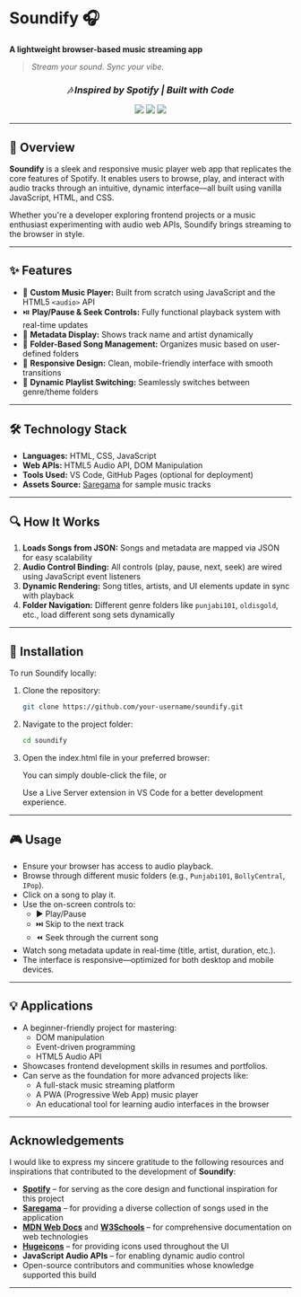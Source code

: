 # Soundify 🎧  
**A lightweight browser-based music streaming app**  
> *Stream your sound. Sync your vibe.*

<!-- <p align="center">
  <img src="https://your-image-link.com" alt="Soundify Banner" width="100%">
</p> -->

<h3 align="center"><i>🎶 Inspired by Spotify | Built with Code</i></h3>

<p align="center">
  <img src="https://img.shields.io/badge/HTML5-E34F26?style=for-the-badge&logo=html5&logoColor=white" />
  <img src="https://img.shields.io/badge/CSS3-1572B6?style=for-the-badge&logo=css3&logoColor=white" />
  <img src="https://img.shields.io/badge/JavaScript-F7DF1E?style=for-the-badge&logo=javascript&logoColor=black" />
</p>

---

## 🧠 Overview  
**Soundify** is a sleek and responsive music player web app that replicates the core features of Spotify. It enables users to browse, play, and interact with audio tracks through an intuitive, dynamic interface—all built using vanilla JavaScript, HTML, and CSS.

Whether you're a developer exploring frontend projects or a music enthusiast experimenting with audio web APIs, Soundify brings streaming to the browser in style.

---

## ✨ Features  
- 🎵 **Custom Music Player:** Built from scratch using JavaScript and the HTML5 `<audio>` API  
- ⏯️ **Play/Pause & Seek Controls:** Fully functional playback system with real-time updates  
- 🧠 **Metadata Display:** Shows track name and artist dynamically  
- 📁 **Folder-Based Song Management:** Organizes music based on user-defined folders  
- 🌙 **Responsive Design:** Clean, mobile-friendly interface with smooth transitions  
- 🔄 **Dynamic Playlist Switching:** Seamlessly switches between genre/theme folders

---

## 🛠️ Technology Stack  
- **Languages:** HTML, CSS, JavaScript  
- **Web APIs:** HTML5 Audio API, DOM Manipulation  
- **Tools Used:** VS Code, GitHub Pages (optional for deployment)  
- **Assets Source:** [Saregama](https://www.saregama.com/) for sample music tracks  

---

## 🔍 How It Works  
1. **Loads Songs from JSON:** Songs and metadata are mapped via JSON for easy scalability  
2. **Audio Control Binding:** All controls (play, pause, next, seek) are wired using JavaScript event listeners  
3. **Dynamic Rendering:** Song titles, artists, and UI elements update in sync with playback  
4. **Folder Navigation:** Different genre folders like `punjabi101`, `oldisgold`, etc., load different song sets dynamically

---

## 🚀 Installation  
To run Soundify locally:

1. Clone the repository:  
   ```bash
   git clone https://github.com/your-username/soundify.git
2. Navigate to the project folder:  
   ```bash
   cd soundify
3. Open the index.html file in your preferred browser:

    You can simply double-click the file, or
   
    Use a Live Server extension in VS Code for a better development experience.

---

## 🎮 Usage  
- Ensure your browser has access to audio playback.
- Browse through different music folders (e.g., `Punjabi101`, `BollyCentral`, `IPop`).
- Click on a song to play it.
- Use the on-screen controls to:
  - ▶️ Play/Pause
  - ⏭️ Skip to the next track
  - ⏪ Seek through the current song
- Watch song metadata update in real-time (title, artist, duration, etc.).
- The interface is responsive—optimized for both desktop and mobile devices.

---

## 💡 Applications  
- A beginner-friendly project for mastering:
  - DOM manipulation  
  - Event-driven programming  
  - HTML5 Audio API  
- Showcases frontend development skills in resumes and portfolios.
- Can serve as the foundation for more advanced projects like:
  - A full-stack music streaming platform  
  - A PWA (Progressive Web App) music player  
  - An educational tool for learning audio interfaces in the browser  

---

## Acknowledgements  

I would like to express my sincere gratitude to the following resources and inspirations that contributed to the development of **Soundify**:

- **[Spotify](https://open.spotify.com/)** – for serving as the core design and functional inspiration for this project  
- **[Saregama](https://www.saregama.com/)** – for providing a diverse collection of songs used in the application  
- **[MDN Web Docs](https://developer.mozilla.org/en-US/)** and **[W3Schools](https://www.w3schools.com/)** – for comprehensive documentation on web technologies  
- **[Hugeicons](https://hugeicons.com/icons)** – for providing icons used throughout the UI  
- **JavaScript Audio APIs** – for enabling dynamic audio control  
- Open-source contributors and communities whose knowledge supported this build

---






